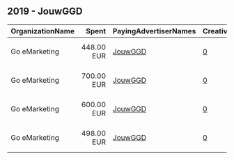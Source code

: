 ## 2019 - JouwGGD 
|OrganizationName|Spent|PayingAdvertiserNames|CreativeUrls|Impressions|Genders|AgeBrackets|CountryCodes|BillingAddresses|CandidateBallotInformation|
|:---|---:|:---|:---|---:|:---|:---|:---|:---|:---|
|Go eMarketing|448.00 EUR|[JouwGGD](2019/JouwGGD.md)|[0](https://www.snap.com/political-ads/asset/eed25694b279f187b22772a1ccb1ab71743968a010729aeb32409670b8a42dd5?mediaType=mp4)|272,542||17-18|netherlands|"Zwarterweg 10,Naarden,1412 GD,NL"||
|Go eMarketing|700.00 EUR|[JouwGGD](2019/JouwGGD.md)|[0](https://www.snap.com/political-ads/asset/c5850f863b9f05356c7f67b996d6846808509c01fa6df8714ad48684790e8489?mediaType=mp4)|830,380||15-20|netherlands|"Zwarterweg 10,Naarden,1412 GD,NL"||
|Go eMarketing|600.00 EUR|[JouwGGD](2019/JouwGGD.md)|[0](https://www.snap.com/political-ads/asset/817f96fda9cbdbc641186921729eba3d7c3097b3f9e483c50d561bcb6329ac00?mediaType=mp4)|807,495||14-18|netherlands|"Zwarterweg 10,Naarden,1412 GD,NL"||
|Go eMarketing|498.00 EUR|[JouwGGD](2019/JouwGGD.md)|[0](https://www.snap.com/political-ads/asset/625e27571d4b019dec6933677b1c129c42b3b75198e05d2f5ddbbac56cab8c3a?mediaType=mp4)|677,136||14-18|netherlands|"Zwarterweg 10,Naarden,1412 GD,NL"||
